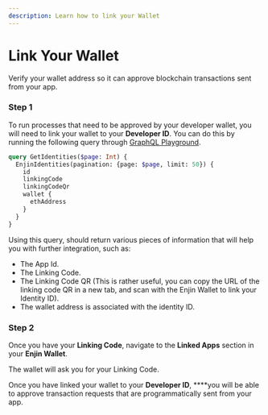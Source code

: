 ```yaml
---
description: Learn how to link your Wallet
---
```


# Link Your Wallet

Verify your wallet address so it can approve blockchain transactions sent from your app.

### **Step 1**

To run processes that need to be approved by your developer wallet, you will need to link your wallet to your **Developer ID**. You can do this by running the following query through [GraphQL Playground](http://jumpnet.cloud.enjin.io/).

```graphql
query GetIdentities($page: Int) {
  EnjinIdentities(pagination: {page: $page, limit: 50}) {
    id
    linkingCode
    linkingCodeQr
    wallet {
      ethAddress
    }
  }
}
```

Using this query, should return various pieces of information that will help you with further integration, such as:

* The App Id.
* The Linking Code.
* The Linking Code QR \(This is rather useful, you can copy the URL of the linking code QR in a new tab, and scan with the Enjin Wallet to link your Identity ID\).
* The wallet address is associated with the identity ID.

### **Step 2**

Once you have your **Linking Code**, navigate to the **Linked Apps** section in your **Enjin Wallet**.

The wallet will ask you for your Linking Code.

Once you have linked your wallet to your **Developer ID**, ****you will be able to approve transaction requests that are programmatically sent from your app.

